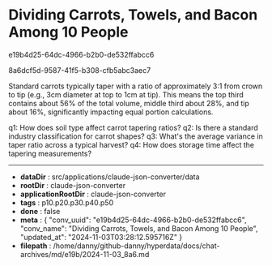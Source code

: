 # Dividing Carrots, Towels, and Bacon Among 10 People

e19b4d25-64dc-4966-b2b0-de532ffabcc6

8a6dcf5d-9587-41f5-b308-cfb5abc3aec7

 Standard carrots typically taper with a ratio of approximately 3:1 from crown to tip (e.g., 3cm diameter at top to 1cm at tip). This means the top third contains about 56% of the total volume, middle third about 28%, and tip about 16%, significantly impacting equal portion calculations.

q1: How does soil type affect carrot tapering ratios?
q2: Is there a standard industry classification for carrot shapes?
q3: What's the average variance in taper ratio across a typical harvest?
q4: How does storage time affect the tapering measurements?

---

* **dataDir** : src/applications/claude-json-converter/data
* **rootDir** : claude-json-converter
* **applicationRootDir** : claude-json-converter
* **tags** : p10.p20.p30.p40.p50
* **done** : false
* **meta** : {
  "conv_uuid": "e19b4d25-64dc-4966-b2b0-de532ffabcc6",
  "conv_name": "Dividing Carrots, Towels, and Bacon Among 10 People",
  "updated_at": "2024-11-03T03:28:12.595716Z"
}
* **filepath** : /home/danny/github-danny/hyperdata/docs/chat-archives/md/e19b/2024-11-03_8a6.md